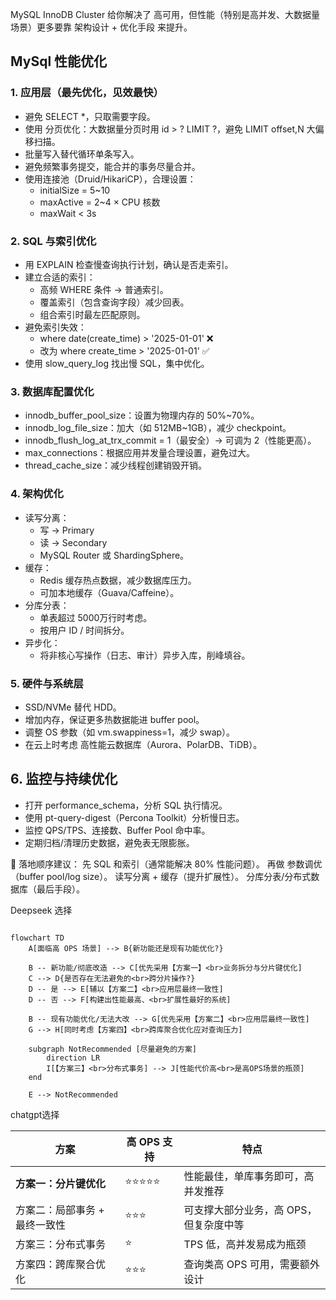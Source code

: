 


MySQL InnoDB Cluster 给你解决了 高可用，但性能（特别是高并发、大数据量场景）更多要靠 架构设计 + 优化手段 来提升。



## MySql 性能优化

### 1. 应用层（最先优化，见效最快）
   - 避免 SELECT *，只取需要字段。
   - 使用 分页优化：大数据量分页时用 id > ? LIMIT ?，避免 LIMIT offset,N 大偏移扫描。
   - 批量写入替代循环单条写入。
   - 避免频繁事务提交，能合并的事务尽量合并。
   - 使用连接池（Druid/HikariCP），合理设置：
        * initialSize = 5~10
        * maxActive = 2~4 × CPU 核数
        * maxWait < 3s
     
### 2. SQL 与索引优化
   - 用 EXPLAIN 检查慢查询执行计划，确认是否走索引。
   - 建立合适的索引：
        * 高频 WHERE 条件 → 普通索引。
        * 覆盖索引（包含查询字段）减少回表。
        * 组合索引时最左匹配原则。
   - 避免索引失效：
        * where date(create_time) > '2025-01-01' ❌
        * 改为 where create_time > '2025-01-01' ✅
   - 使用 slow_query_log 找出慢 SQL，集中优化。

### 3. 数据库配置优化
   - innodb_buffer_pool_size：设置为物理内存的 50%~70%。
   - innodb_log_file_size：加大（如 512MB~1GB），减少 checkpoint。
   - innodb_flush_log_at_trx_commit = 1（最安全）→ 可调为 2（性能更高）。
   - max_connections：根据应用并发量合理设置，避免过大。
   - thread_cache_size：减少线程创建销毁开销。

### 4. 架构优化
   - 读写分离：
       * 写 → Primary
       * 读 → Secondary
       * MySQL Router 或 ShardingSphere。
   - 缓存：
       * Redis 缓存热点数据，减少数据库压力。
       * 可加本地缓存（Guava/Caffeine）。
   - 分库分表：
       * 单表超过 5000万行时考虑。
       * 按用户 ID / 时间拆分。
   - 异步化：
       * 将非核心写操作（日志、审计）异步入库，削峰填谷。
### 5. 硬件与系统层
   - SSD/NVMe 替代 HDD。
   - 增加内存，保证更多热数据能进 buffer pool。
   - 调整 OS 参数（如 vm.swappiness=1，减少 swap）。
   - 在云上时考虑 高性能云数据库（Aurora、PolarDB、TiDB）。
## 6. 监控与持续优化
   - 打开 performance_schema，分析 SQL 执行情况。
   - 使用 pt-query-digest（Percona Toolkit）分析慢日志。
   - 监控 QPS/TPS、连接数、Buffer Pool 命中率。
   - 定期归档/清理历史数据，避免表无限膨胀。


📌 落地顺序建议：
先 SQL 和索引（通常能解决 80% 性能问题）。
再做 参数调优（buffer pool/log size）。
读写分离 + 缓存（提升扩展性）。
分库分表/分布式数据库（最后手段）。



Deepseek 选择

```shell

flowchart TD
    A[面临高 OPS 场景] --> B{新功能还是现有功能优化?}

    B -- 新功能/彻底改造 --> C[优先采用【方案一】<br>业务拆分与分片键优化]
    C --> D{是否存在无法避免的<br>跨分片操作?}
    D -- 是 --> E[辅以【方案二】<br>应用层最终一致性]
    D -- 否 --> F[构建出性能最高、<br>扩展性最好的系统]
    
    B -- 现有功能优化/无法大改 --> G[优先采用【方案二】<br>应用层最终一致性]
    G --> H[同时考虑【方案四】<br>跨库聚合优化应对查询压力]

    subgraph NotRecommended [尽量避免的方案]
        direction LR
        I[【方案三】<br>分布式事务] --> J[性能代价高<br>是高OPS场景的瓶颈]
    end

    E --> NotRecommended
```


chatgpt选择

| 方案                      | 高 OPS 支持     | 特点                    |
|-------------------------|--------------| --------------------- |
| **方案一：分片键优化**           | ⭐⭐⭐⭐⭐        | 性能最佳，单库事务即可，高并发推荐     |
| 方案二：局部事务 + 最终一致性        | ⭐⭐⭐          | 可支撑大部分业务，高 OPS，但复杂度中等 |
| 方案三：分布式事务               | ⭐            | TPS 低，高并发易成为瓶颈        |
| 方案四：跨库聚合优化              | ⭐⭐⭐          | 查询类高 OPS 可用，需要额外设计    |
